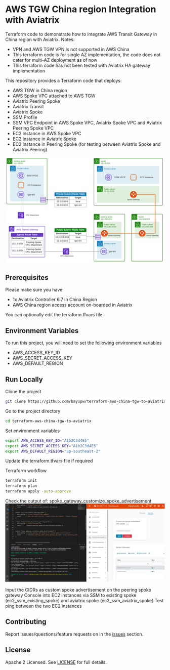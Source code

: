 # AWS TGW China region Integration with Aviatrix

Terraform code to demonstrate how to integrate AWS Transit Gateway in China region with Aviatrix.
Notes: 
- VPN and AWS TGW VPN is not supported in AWS China
- This terraform code is for single AZ implementation, the code does not cater for multi-AZ deployment as of now
- This terraform code has not been tested with Aviatrix HA gateway implementation

This repository provides a Terraform code that deploys:
- AWS TGW in China region
- AWS Spoke VPC attached to AWS TGW
- Aviatrix Peering Spoke
- Aviatrix Transit
- Aviatrix Spoke
- SSM Profile
- SSM VPC Endpoint in AWS Spoke VPC, Aviatrix Spoke VPC and Aviatrix Peering Spoke VPC
- EC2 instance in AWS Spoke VPC
- EC2 instance in Aviatrix Spoke
- EC2 instance in Peering Spoke (for testing between Aviatrix Spoke and Aviatrix Peering)

![AWS TGW China region Integration with Aviatrix Topology](images/terraform-aws-china-tgw-to-aviatrix-topology.png "AWS TGW China region Integration with Aviatrix Topology")

## Prerequisites

Please make sure you have:
- 1x Aviatrix Controller 6.7 in China Region
- AWS China region access account on-boarded in Aviatrix

You can optionally edit the terraform.tfvars file

## Environment Variables

To run this project, you will need to set the following environment variables
- AWS_ACCESS_KEY_ID
- AWS_SECRET_ACCESS_KEY
- AWS_DEFAULT_REGION

## Run Locally

Clone the project

```bash
git clone https://github.com/bayupw/terraform-aws-china-tgw-to-aviatrix
```
Go to the project directory

```bash
cd terraform-aws-china-tgw-to-aviatrix
```

Set environment variables

```bash
export AWS_ACCESS_KEY_ID="A1b2C3d4E5"
export AWS_SECRET_ACCESS_KEY="A1b2C3d4E5"
export AWS_DEFAULT_REGION="ap-southeast-2"
```

Update the terraform.tfvars file if required

Terraform workflow

```bash
terraform init
terraform plan
terraform apply -auto-approve
```

Check the output of: spoke_gateway_customize_spoke_advertisement
![spoke_gateway_customize_spoke_advertisement output](images/spoke_gateway_customize_spoke_advertisement_output.png "spoke_gateway_customize_spoke_advertisement output")

Input the CIDRs as custom spoke advertisement on the peering spoke gateway
Console into EC2 instances via SSM to existing spoke (ec2_ssm_existing_spoke) and aviatrix spoke (ec2_ssm_aviatrix_spoke)
Test ping between the two EC2 instances

## Contributing

Report issues/questions/feature requests on in the [issues](https://github.com/bayupw/terraform-aws-china-tgw-to-aviatrix/issues/new) section.

## License

Apache 2 Licensed. See [LICENSE](https://github.com/bayupw/terraform-aws-china-tgw-to-aviatrix/tree/master/LICENSE) for full details.
